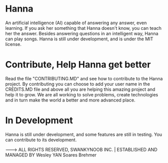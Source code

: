 # Hanna
An artificial intelligence (AI) capable of answering any answer, even learning.
If you ask her something that Hanna doesn't know, you can teach her the answer. Besides answering questions in an intelligent way, Hanna can play songs. 
Hanna is still under development, and is under the MIT license.

# Contribute, Help Hanna get better
Read the file "CONTRIBUTING.MD" and see how to contribute to the Hanna project. By contributing you can choose to add your user name in the CREDITS.MD file and above all you are helping this amazing project and help it to grow. We are all working to solve problems, create technologies and in turn make the world a better and more advanced place.

# In Development
Hanna is still under development, and some features are still in testing. You can contribute to its development.

---> ALL RIGHTS RESERVED, SWANKYNOOB INC. | ESTABLISHED AND MANAGED BY Wesley YAN Soares Brehmer
